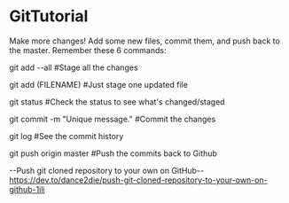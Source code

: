 # GitTutorial
Make more changes! Add some new files, commit them, and push back to the master. Remember these 6 commands:

git add --all                      #Stage all the changes

git add (FILENAME)                 #Just stage one updated file

git status                         #Check the status to see what's changed/staged

git commit -m "Unique message."    #Commit the changes

git log                            #See the commit history

git push origin master             #Push the commits back to Github

--Push git cloned repository to your own on GitHub--
https://dev.to/dance2die/push-git-cloned-repository-to-your-own-on-github-1ili
